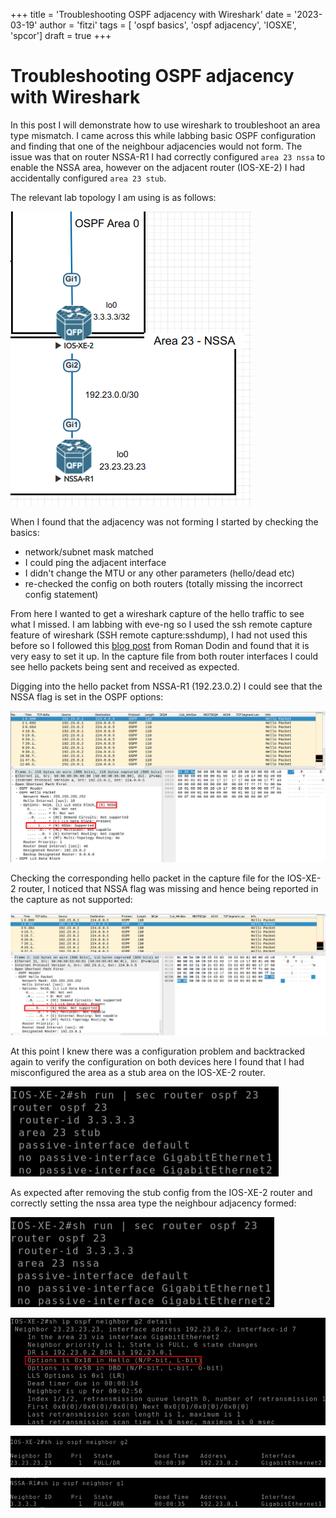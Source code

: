 +++
title = 'Troubleshooting OSPF adjacency with Wireshark'
date = '2023-03-19'
author = 'fitzi'
tags = [ 'ospf basics', 'ospf adjacency', 'IOSXE', 'spcor']
draft = true
+++

# Troubleshooting OSPF adjacency with Wireshark

In this post I will demonstrate how to use wireshark to troubleshoot an area type mismatch.  I came across this while 
labbing basic OSPF configuration and finding that one of the neighbour adjacencies would not form.  The issue was that 
on router NSSA-R1 I had correctly configured ```area 23 nssa``` to enable the NSSA area, however on the adjacent router
(IOS-XE-2) I had accidentally configured ```area 23 stub```.

The relevant lab topology I am using is as follows:

![basic lab topology](tshoot_ospf_adj_topology_1.png)

When I found that the adjacency was not forming I started by checking the basics:
- network/subnet mask matched
- I could ping the adjacent interface
- I didn't change the MTU or any other parameters (hello/dead etc)
- re-checked the config on both routers (totally missing the incorrect config statement)

From here I wanted to get a wireshark capture of the hello traffic to see what I missed.  I am labbing with eve-ng so I 
used the ssh remote capture feature of wireshark (SSH remote capture:sshdump), I had not used this before so I followed 
this [blog post](https://netdevops.me/2020/using-wireshark-remote-capture-with-eve-ng/) from Roman Dodin and found 
that it is very easy to set it up.  In the capture file from both router interfaces I could see hello packets being 
sent and received as expected.

Digging into the hello packet from NSSA-R1 (192.23.0.2) I could see that the NSSA flag is set in the OSPF options:

![basic lab topology](tshoot_ospf_adj_nssa_hello_1.png)

Checking the corresponding hello packet in the capture file for the IOS-XE-2 router, I noticed that NSSA flag was 
missing and hence being reported in the capture as not supported:

![basic lab topology](tshoot_ospf_adj_ios-xe-2_hello_1.png)

At this point I knew there was a configuration problem and backtracked again to verify the configuration on both devices
 here I found that I had misconfigured the area as a stub area on the IOS-XE-2 router.

![IOS-XE-2 incorrect config](tshoot_ospf_adj_ios-xe-2_stub.png)

As expected after removing the stub config from the IOS-XE-2 router and correctly setting the nssa 
area type the neighbour adjacency formed:

![IOS-XE-2 correct config](tshoot_ospf_adj_ios-xe-2_nssa.png)

![IOS-XE-2 correct config](tshoot_ospf_adj_ios-xe-2_nssa_2.png)

![basic lab topology](tshoot_ospf_adj_ios-xe-2_neigh_1.png)

![basic lab topology](tshoot_ospf_adj_nssa_neigh_1.png)
